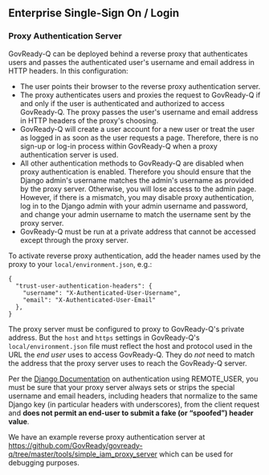 ## Enterprise Single-Sign On / Login

### Proxy Authentication Server

GovReady-Q can be deployed behind a reverse proxy that authenticates users and passes the authenticated user's username and email address in HTTP headers. In this configuration:

* The user points their browser to the reverse proxy authentication server.
* The proxy authenticates users and proxies the request to GovReady-Q if and only if the user is authenticated and authorized to access GovReady-Q. The proxy passes the user's username and email address in HTTP headers of the proxy's choosing. 
* GovReady-Q will create a user account for a new user or treat the user as logged in as soon as the user requests a page. Therefore, there is no sign-up or log-in process within GovReady-Q when a proxy authentication server is used.
* All other authentication methods to GovReady-Q are disabled when proxy authentication is enabled. Therefore you should ensure that the Django admin's username matches the admin's username as provided by the proxy server. Otherwise, you will lose access to the admin page. However, if there is a mismatch, you may disable proxy authentication, log in to the Django admin with your admin username and password, and change your admin username to match the username sent by the proxy server.
* GovReady-Q must be run at a private address that cannot be accessed except through the proxy server.

To activate reverse proxy authentication, add the header names used by the proxy to your `local/environment.json`, e.g.:

    {
      "trust-user-authentication-headers": {
        "username": "X-Authenticated-User-Username",
        "email": "X-Authenticated-User-Email"
      },
    }

The proxy server must be configured to proxy to GovReady-Q's private address. But the `host` and `https` settings in GovReady-Q's `local/environment.json` file must reflect the host and protocol used in the URL the *end user* uses to access GovReady-Q. They do *not* need to match the address that the proxy server uses to reach the GovReady-Q server.

Per the [Django Documentation](https://docs.djangoproject.com/en/dev/howto/auth-remote-user/) on authentication using REMOTE_USER, you must be sure that your proxy server always sets or strips the special username and email headers, including headers that normalize to the same Django key (in particular headers with underscores), from the client request and **does not permit an end-user to submit a fake (or “spoofed”) header value**.

We have an example reverse proxy authentication server at https://github.com/GovReady/govready-q/tree/master/tools/simple_iam_proxy_server which can be used for debugging purposes.
